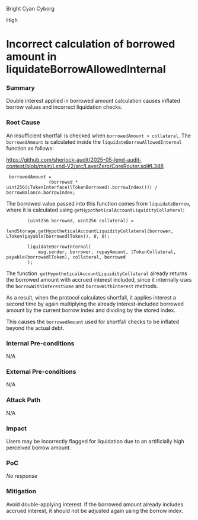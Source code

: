 Bright Cyan Cyborg

High

# Incorrect calculation of borrowed amount in liquidateBorrowAllowedInternal

### Summary

Double interest applied in borrowed amount calculation causes inflated borrow values and incorrect liquidation checks.

### Root Cause

An insufficient shortfall is checked when `borrowedAmount > collateral`. The  `borrowedAmount` is calculated inside the `liquidateBorrowAllowedInternal `function as follows:

https://github.com/sherlock-audit/2025-05-lend-audit-contest/blob/main/Lend-V2/src/LayerZero/CoreRouter.sol#L348
```solidity
 borrowedAmount =
                (borrowed * uint256(LTokenInterface(lTokenBorrowed).borrowIndex())) / borrowBalance.borrowIndex;
```

The borrowed value passed into this function comes from `liquidateBorrow`, where it is calculated using `getHypotheticalAccountLiquidityCollateral`:

```solidity
        (uint256 borrowed, uint256 collateral) =
            lendStorage.getHypotheticalAccountLiquidityCollateral(borrower, LToken(payable(borrowedlToken)), 0, 0);

        liquidateBorrowInternal(
            msg.sender, borrower, repayAmount, lTokenCollateral, payable(borrowedlToken), collateral, borrowed
        );
```

The function` getHypotheticalAccountLiquidityCollateral` already returns the borrowed amount with accrued interest included, since it internally uses the `borrowWithInterestSame` and `borrowWithInterest` methods.

As a result, when the protocol calculates shortfall, it applies interest a second time by again multiplying the already interest-included borrowed amount by the current borrow index and dividing by the stored index.

This causes the `borrowedAmount` used for shortfall checks to be inflated beyond the actual debt.
### Internal Pre-conditions

N/A

### External Pre-conditions

N/A

### Attack Path

N/A

### Impact

Users may be incorrectly flagged for liquidation due to an artificially high perceived borrow amount.

### PoC

_No response_

### Mitigation

Avoid double-applying interest. If the borrowed amount already includes accrued interest, it should not be adjusted again using the borrow index.